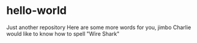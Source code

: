 hello-world
===========

Just another repository
Here are some more words for you, jimbo
Charlie would like to know how to spell "Wire Shark"
